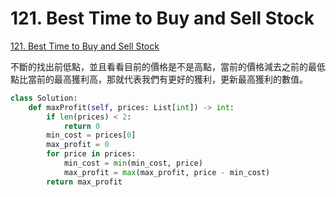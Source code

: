 # 121. Best Time to Buy and Sell Stock

[121. Best Time to Buy and Sell Stock](https://leetcode.com/problems/best-time-to-buy-and-sell-stock/)

不斷的找出前低點，並且看看目前的價格是不是高點，當前的價格減去之前的最低點比當前的最高獲利高，那就代表我們有更好的獲利，更新最高獲利的數值。

```python
class Solution:
    def maxProfit(self, prices: List[int]) -> int:
        if len(prices) < 2:
            return 0
        min_cost = prices[0]
        max_profit = 0
        for price in prices:
            min_cost = min(min_cost, price)
            max_profit = max(max_profit, price - min_cost)
        return max_profit
```

